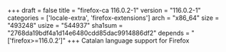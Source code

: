 +++
draft = false
title = "firefox-ca 116.0.2-1"
version = "116.0.2-1"
categories = ['locale-extra', 'firefox-extensions']
arch = "x86_64"
size = "493248"
usize = "544937"
sha1sum = "2768da19bdf4a1d14e6480cdd85dac9914886df2"
depends = "['firefox>=116.0.2']"
+++
Catalan language support for Firefox